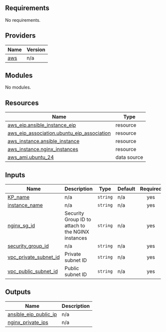 ## Requirements

No requirements.

## Providers

| Name | Version |
|------|---------|
| <a name="provider_aws"></a> [aws](#provider\_aws) | n/a |

## Modules

No modules.

## Resources

| Name | Type |
|------|------|
| [aws_eip.ansible_instance_eip](https://registry.terraform.io/providers/hashicorp/aws/latest/docs/resources/eip) | resource |
| [aws_eip_association.ubuntu_eip_association](https://registry.terraform.io/providers/hashicorp/aws/latest/docs/resources/eip_association) | resource |
| [aws_instance.ansible_instance](https://registry.terraform.io/providers/hashicorp/aws/latest/docs/resources/instance) | resource |
| [aws_instance.nginx_instances](https://registry.terraform.io/providers/hashicorp/aws/latest/docs/resources/instance) | resource |
| [aws_ami.ubuntu_24](https://registry.terraform.io/providers/hashicorp/aws/latest/docs/data-sources/ami) | data source |

## Inputs

| Name | Description | Type | Default | Required |
|------|-------------|------|---------|:--------:|
| <a name="input_KP_name"></a> [KP\_name](#input\_KP\_name) | n/a | `string` | n/a | yes |
| <a name="input_instance_name"></a> [instance\_name](#input\_instance\_name) | n/a | `string` | n/a | yes |
| <a name="input_nginx_sg_id"></a> [nginx\_sg\_id](#input\_nginx\_sg\_id) | Security Group ID to attach to the NGINX instances | `string` | n/a | yes |
| <a name="input_security_group_id"></a> [security\_group\_id](#input\_security\_group\_id) | n/a | `string` | n/a | yes |
| <a name="input_vpc_private_subnet_id"></a> [vpc\_private\_subnet\_id](#input\_vpc\_private\_subnet\_id) | Private subnet ID | `string` | n/a | yes |
| <a name="input_vpc_public_subnet_id"></a> [vpc\_public\_subnet\_id](#input\_vpc\_public\_subnet\_id) | Public subnet ID | `string` | n/a | yes |

## Outputs

| Name | Description |
|------|-------------|
| <a name="output_ansible_eip_public_ip"></a> [ansible\_eip\_public\_ip](#output\_ansible\_eip\_public\_ip) | n/a |
| <a name="output_nginx_private_ips"></a> [nginx\_private\_ips](#output\_nginx\_private\_ips) | n/a |

